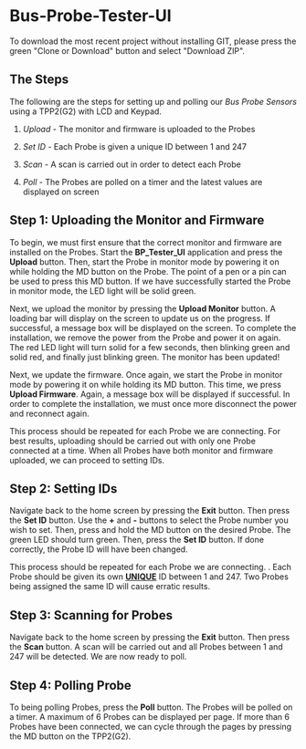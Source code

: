 # Bus-Probe-Tester-UI

To download the most recent project without installing GIT, please press the green "Clone or Download" button and select "Download ZIP".



The Steps 
-------------------

The following are the steps for setting up and polling our *Bus Probe Sensors* using a TPP2(G2) with LCD and Keypad.


1. *Upload* - The monitor and firmware is uploaded to the Probes

2. *Set ID* - Each Probe is given a unique ID between 1 and 247

3. *Scan* - A scan is carried out in order to detect each Probe

4. *Poll* - The Probes are polled on a timer and the latest values are displayed on screen

   

Step 1: Uploading the Monitor and Firmware
------------------

To begin, we must first ensure that the correct monitor and firmware are installed on the Probes. Start the **BP_Tester_UI** application and press the **Upload** button. Then, start the Probe in monitor mode by powering it on while holding the MD button on the Probe. The point of a pen or a pin can be used to press this MD button.  If we have successfully started the Probe in monitor mode, the LED light will be solid green. 

Next, we upload the monitor by pressing the **Upload Monitor** button. A loading bar will display on the screen to update us on the progress. If successful, a message box will be displayed on the screen. To complete the installation, we remove the power from the Probe and power it on again. The red LED light will turn solid for a few seconds, then blinking green and solid red, and finally just blinking green. The monitor has been updated!

Next, we update the firmware. Once again, we start the Probe in monitor mode by powering it on while holding its MD button. This time, we press **Upload Firmware**. Again, a message box will be displayed if successful. In order to complete the installation, we must once more disconnect the power and reconnect again.

This process should be repeated for each Probe we are connecting. For best results, uploading should be carried out with only one Probe connected at a time. When all Probes have both monitor and firmware uploaded, we can proceed to setting IDs.



## Step 2: Setting IDs

Navigate back to the home screen by pressing the **Exit** button. Then press the **Set ID** button. Use the **+** and **-** buttons to select the Probe number you wish to set. Then, press and hold the MD button on the desired Probe. The green LED should turn green. Then, press the **Set ID** button. If done correctly, the Probe ID will have been changed.

This process should be repeated for each Probe we are connecting. . Each Probe should be given its own **<u>UNIQUE</u>** ID between 1 and 247. Two Probes being assigned the same ID will cause erratic results.



## Step 3: Scanning for Probes

Navigate back to the home screen by pressing the **Exit** button. Then press the **Scan** button. A scan will be carried out and all Probes between 1 and 247 will be detected. We are now ready to poll.



## Step 4: Polling Probe 

To being polling Probes, press the **Poll** button. The Probes will be polled on a timer. A maximum of 6 Probes can be displayed per page. If more than 6 Probes have been connected, we can cycle through the pages by pressing the MD button on the TPP2(G2).